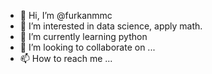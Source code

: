 - 👋 Hi, I’m @furkanmmc
- 👀 I’m interested in data science, apply math.
- 🌱 I’m currently learning python
- 💞️ I’m looking to collaborate on ...
- 📫 How to reach me ...

<!---
furkanmmc/furkanmmc is a ✨ special ✨ repository because its `README.md` (this file) appears on your GitHub profile.
You can click the Preview link to take a look at your changes.
--->
